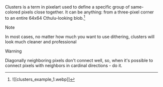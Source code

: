 Clusters is a term in pixelart used to define a specific group of same-colored pixels close together. It can be anything: from a three-pixel corner to an entire 64x64 Cthulu-looking blob.[^1]
>[!note]
>In most cases, no matter how much you want to use dithering, clusters will look much cleaner and professional 

>[!warning]
>Diagonally neighboring pixels don't connect well, so, when it's possible to connect pixels with neighbors in cardinal directions - do it.

[^1]:![[clusters_example_1.webp]]
